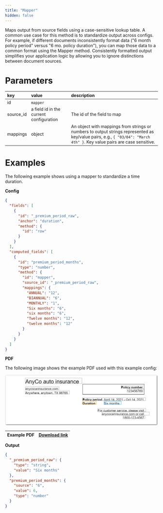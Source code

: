 ```yaml
---
title: "Mapper"
hidden: false
---
```


Maps output from source fields using a case-sensitive lookup table. A common use case for this method is to standardize output across configs. For example, if different documents inconsistently format data ("6 month policy period" versus "6 mo. policy duration"), you can map those data to a common format using the Mapper method.  Consistently formatted output simplifies your application logic by allowing you to ignore distinctions between document sources.

Parameters
====

| key       | value                                   | description                                                  |
| :-------- | :-------------------------------------- | :----------------------------------------------------------- |
| id        | `mapper`                                |                                                              |
| source_id | a field id in the current configuration | The id of the field to map                                   |
| mappings  | object                                  | An object with mappings from strings or numbers to output strings represented as key/value pairs, e.g., `{ "03/04": "March 4th" }`. Key value pairs are case sensitive. |

Examples
====

The following example shows using a mapper to standardize a time duration.

**Config**


```json
{
  "fields": [
    {
      "id": "_premium_period_raw",
      "anchor": "duration",
      "method": {
        "id": "row"
      }
    }
  ],
  "computed_fields": [
    {
      "id": "premium_period_months",
      "type": "number",
      "method": {
        "id": "mapper",
        "source_id": "_premium_period_raw",
        "mappings": {
          "ANNUAL": "12",
          "BIANNUAL": "6",
          "MONTHLY": "1",
          "Six months": "6",
          "six months": "6",
          "Twelve months": "12",
          "twelve months": "12"
        }
      }
    }
  ]
}
```

**PDF**

The following image shows the example PDF used with this example config:

![Click to enlarge](https://raw.githubusercontent.com/sensible-hq/sensible-docs/main/readme-sync/assets/v0/images/final/mapper.png)

| Example PDF | [Download link](https://raw.githubusercontent.com/sensible-hq/sensible-docs/main/readme-sync/assets/v0/pdfs/mapper.pdf) |
| ---------------------- | ------------------------------------------------------------ |

**Output**

```json
{
  "_premium_period_raw": {
    "type": "string",
    "value": "Six months"
  },
  "premium_period_months": {
    "source": "6",
    "value": 6,
    "type": "number"
  }
}
```


